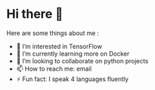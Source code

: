 # Hi there 👋

Here are some things about me :

- 🔭 I’m interested in TensorFlow
- 🌱 I’m currently learning more on Docker
- 👯 I’m looking to collaborate on python projects
- 📫 How to reach me: email
- ⚡ Fun fact: I speak 4 languages fluently
